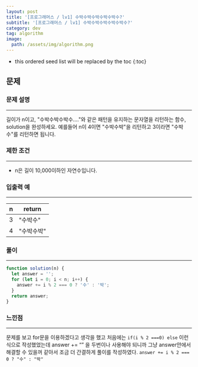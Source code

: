 ```yaml
---
layout: post
title: '[프로그래머스 / lv1] 수박수박수박수박수박수?'
subtitle: '[프로그래머스 / lv1] 수박수박수박수박수박수?'
category: dev
tag: algorithm
image:
  path: /assets/img/algorithm.png
---
```


<!-- prettier-ignore -->
* this ordered seed list will be replaced by the toc
{:toc}

## 문제

### **문제 설명**

---

길이가 n이고, "수박수박수박수...."와 같은 패턴을 유지하는 문자열을 리턴하는 함수, solution을 완성하세요. 예를들어 n이 4이면 "수박수박"을 리턴하고 3이라면 "수박수"를 리턴하면 됩니다.

### 제한 조건

---

- n은 길이 10,000이하인 자연수입니다.

### 입출력 예

---

| n   | return     |
| --- | ---------- |
| 3   | "수박수"   |
| 4   | "수박수박" |

### 풀이

---

```jsx
function solution(n) {
  let answer = '';
  for (let i = 0; i < n; i++) {
    answer += i % 2 === 0 ? '수' : '박';
  }
  return answer;
}
```

### 느낀점

---

문제를 보고 for문을 이용하겠다고 생각을 했고 처음에는 `if(i % 2 ===0) else` 이런식으로 작성했었는데 answer += “” 을 두번이나 사용해야 되니까 그냥 answer안에서 해결할 수 있을꺼 같아서 조금 더 간결하게 풀이를 작성하였다. `answer += i % 2 === 0 ? "수" : "박"`

